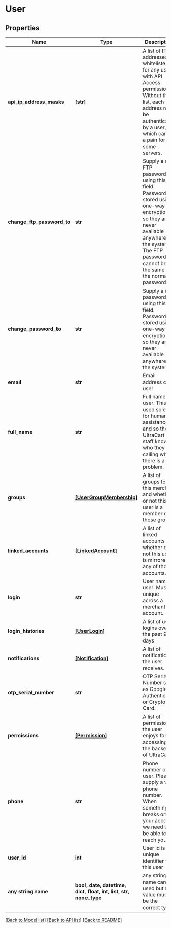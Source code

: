 # User


## Properties
Name | Type | Description | Notes
------------ | ------------- | ------------- | -------------
**api_ip_address_masks** | **[str]** | A list of IP addresses whitelisted for any user with API Access permission.  Without this list, each ip address must be authenticated by a user, which can be a pain for some servers. | [optional] 
**change_ftp_password_to** | **str** | Supply a new FTP password using this field.  Password are stored using one-way encryption, so they are never available anywhere in the system.  The FTP password cannot be the same as the normal password. | [optional] 
**change_password_to** | **str** | Supply a new password using this field.  Password are stored using one-way encryption, so they are never available anywhere in the system. | [optional] 
**email** | **str** | Email address of user | [optional] 
**full_name** | **str** | Full name of user.  This is used solely for human assistance and so the UltraCart staff knows who they are calling when there is a problem. | [optional] 
**groups** | [**[UserGroupMembership]**](UserGroupMembership.md) | A list of groups for this merchant and whether or not this user is a member of those groups. | [optional] 
**linked_accounts** | [**[LinkedAccount]**](LinkedAccount.md) | A list of linked accounts and whether or not this user is mirrored to any of those accounts. | [optional] 
**login** | **str** | User name of user.  Must be unique across a merchant account. | [optional] 
**login_histories** | [**[UserLogin]**](UserLogin.md) | A list of user logins over the past 90 days | [optional] 
**notifications** | [**[Notification]**](Notification.md) | A list of notifications the user receives. | [optional] 
**otp_serial_number** | **str** | OTP Serial Number such as Google Authenticator or Crypto Card. | [optional] 
**permissions** | [**[Permission]**](Permission.md) | A list of permissions the user enjoys for accessing the backend of UltraCart. | [optional] 
**phone** | **str** | Phone number of user.  Please supply a valid phone number.  When something breaks on your account, we need to be able to reach you. | [optional] 
**user_id** | **int** | User id is a unique identifier for this user | [optional] 
**any string name** | **bool, date, datetime, dict, float, int, list, str, none_type** | any string name can be used but the value must be the correct type | [optional]

[[Back to Model list]](../README.md#documentation-for-models) [[Back to API list]](../README.md#documentation-for-api-endpoints) [[Back to README]](../README.md)


